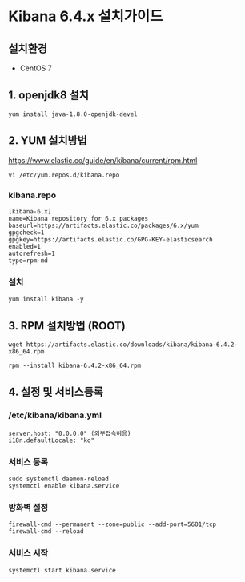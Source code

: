 # Kibana 6.4.x 설치가이드 

## 설치환경 
- CentOS 7 


## 1. openjdk8 설치
```
yum install java-1.8.0-openjdk-devel
```


## 2. YUM 설치방법

https://www.elastic.co/guide/en/kibana/current/rpm.html

```
vi /etc/yum.repos.d/kibana.repo
```

### kibana.repo
```
[kibana-6.x]
name=Kibana repository for 6.x packages
baseurl=https://artifacts.elastic.co/packages/6.x/yum
gpgcheck=1
gpgkey=https://artifacts.elastic.co/GPG-KEY-elasticsearch
enabled=1
autorefresh=1
type=rpm-md
```

### 설치 
```
yum install kibana -y
```

## 3. RPM 설치방법 (ROOT)
```
wget https://artifacts.elastic.co/downloads/kibana/kibana-6.4.2-x86_64.rpm

rpm --install kibana-6.4.2-x86_64.rpm
```

## 4. 설정 및 서비스등록

### /etc/kibana/kibana.yml

```
server.host: "0.0.0.0" (외부접속허용)
i18n.defaultLocale: "ko"
```

### 서비스 등록 
```
sudo systemctl daemon-reload
systemctl enable kibana.service
```

### 방화벽 설정 
```
firewall-cmd --permanent --zone=public --add-port=5601/tcp
firewall-cmd --reload
```

### 서비스 시작
```
systemctl start kibana.service
